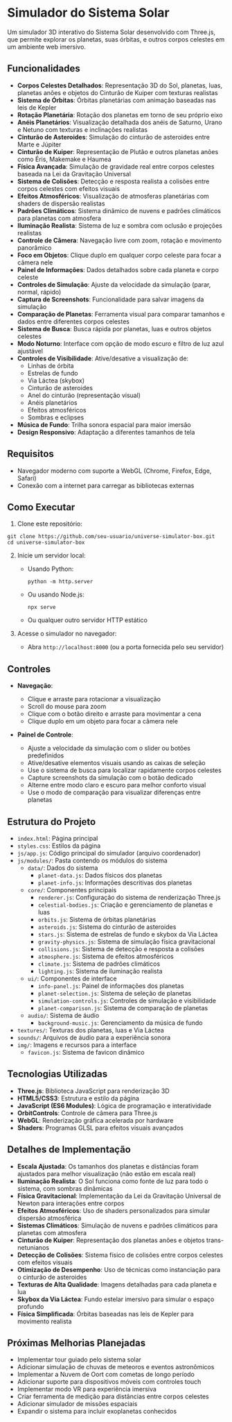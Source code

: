 # Simulador do Sistema Solar

Um simulador 3D interativo do Sistema Solar desenvolvido com Three.js, que permite explorar os planetas, suas órbitas, e outros corpos celestes em um ambiente web imersivo.

## Funcionalidades

- **Corpos Celestes Detalhados**: Representação 3D do Sol, planetas, luas, planetas anões e objetos do Cinturão de Kuiper com texturas realistas
- **Sistema de Órbitas**: Órbitas planetárias com animação baseadas nas leis de Kepler
- **Rotação Planetária**: Rotação dos planetas em torno de seu próprio eixo
- **Anéis Planetários**: Visualização detalhada dos anéis de Saturno, Urano e Netuno com texturas e inclinações realistas
- **Cinturão de Asteroides**: Simulação do cinturão de asteroides entre Marte e Júpiter
- **Cinturão de Kuiper**: Representação de Plutão e outros planetas anões como Éris, Makemake e Haumea
- **Física Avançada**: Simulação de gravidade real entre corpos celestes baseada na Lei da Gravitação Universal
- **Sistema de Colisões**: Detecção e resposta realista a colisões entre corpos celestes com efeitos visuais
- **Efeitos Atmosféricos**: Visualização de atmosferas planetárias com shaders de dispersão realistas
- **Padrões Climáticos**: Sistema dinâmico de nuvens e padrões climáticos para planetas com atmosfera
- **Iluminação Realista**: Sistema de luz e sombra com oclusão e projeções realistas
- **Controle de Câmera**: Navegação livre com zoom, rotação e movimento panorâmico
- **Foco em Objetos**: Clique duplo em qualquer corpo celeste para focar a câmera nele
- **Painel de Informações**: Dados detalhados sobre cada planeta e corpo celeste
- **Controles de Simulação**: Ajuste da velocidade da simulação (parar, normal, rápido)
- **Captura de Screenshots**: Funcionalidade para salvar imagens da simulação
- **Comparação de Planetas**: Ferramenta visual para comparar tamanhos e dados entre diferentes corpos celestes
- **Sistema de Busca**: Busca rápida por planetas, luas e outros objetos celestes
- **Modo Noturno**: Interface com opção de modo escuro e filtro de luz azul ajustável
- **Controles de Visibilidade**: Ative/desative a visualização de:
  - Linhas de órbita
  - Estrelas de fundo
  - Via Láctea (skybox)
  - Cinturão de asteroides
  - Anel do cinturão (representação visual)
  - Anéis planetários
  - Efeitos atmosféricos
  - Sombras e eclipses
- **Música de Fundo**: Trilha sonora espacial para maior imersão
- **Design Responsivo**: Adaptação a diferentes tamanhos de tela

## Requisitos

- Navegador moderno com suporte a WebGL (Chrome, Firefox, Edge, Safari)
- Conexão com a internet para carregar as bibliotecas externas

## Como Executar

1. Clone este repositório:
```
git clone https://github.com/seu-usuario/universe-simulator-box.git
cd universe-simulator-box
```

2. Inicie um servidor local:
   - Usando Python:
     ```
     python -m http.server
     ```
   - Ou usando Node.js:
     ```
     npx serve
     ```
   - Ou qualquer outro servidor HTTP estático

3. Acesse o simulador no navegador:
   - Abra `http://localhost:8000` (ou a porta fornecida pelo seu servidor)

## Controles

- **Navegação**:
  - Clique e arraste para rotacionar a visualização
  - Scroll do mouse para zoom
  - Clique com o botão direito e arraste para movimentar a cena
  - Clique duplo em um objeto para focar a câmera nele

- **Painel de Controle**:
  - Ajuste a velocidade da simulação com o slider ou botões predefinidos
  - Ative/desative elementos visuais usando as caixas de seleção
  - Use o sistema de busca para localizar rapidamente corpos celestes
  - Capture screenshots da simulação com o botão dedicado
  - Alterne entre modo claro e escuro para melhor conforto visual
  - Use o modo de comparação para visualizar diferenças entre planetas

## Estrutura do Projeto

- `index.html`: Página principal
- `styles.css`: Estilos da página
- `js/app.js`: Código principal do simulador (arquivo coordenador)
- `js/modules/`: Pasta contendo os módulos do sistema
  - `data/`: Dados do sistema
    - `planet-data.js`: Dados físicos dos planetas
    - `planet-info.js`: Informações descritivas dos planetas
  - `core/`: Componentes principais
    - `renderer.js`: Configuração do sistema de renderização Three.js
    - `celestial-bodies.js`: Criação e gerenciamento de planetas e luas
    - `orbits.js`: Sistema de órbitas planetárias
    - `asteroids.js`: Sistema do cinturão de asteroides
    - `stars.js`: Sistema de estrelas de fundo e skybox da Via Láctea
    - `gravity-physics.js`: Sistema de simulação física gravitacional
    - `collisions.js`: Sistema de detecção e resposta a colisões
    - `atmosphere.js`: Sistema de efeitos atmosféricos
    - `climate.js`: Sistema de padrões climáticos
    - `lighting.js`: Sistema de iluminação realista
  - `ui/`: Componentes de interface
    - `info-panel.js`: Painel de informações dos planetas
    - `planet-selection.js`: Sistema de seleção de planetas
    - `simulation-controls.js`: Controles de simulação e visibilidade
    - `planet-comparison.js`: Sistema de comparação de planetas
  - `audio/`: Sistema de áudio
    - `background-music.js`: Gerenciamento da música de fundo
- `textures/`: Texturas dos planetas, luas e Via Láctea
- `sounds/`: Arquivos de áudio para a experiência sonora
- `img/`: Imagens e recursos para a interface
  - `favicon.js`: Sistema de favicon dinâmico

## Tecnologias Utilizadas

- **Three.js**: Biblioteca JavaScript para renderização 3D
- **HTML5/CSS3**: Estrutura e estilo da página
- **JavaScript (ES6 Modules)**: Lógica de programação e interatividade
- **OrbitControls**: Controle de câmera para Three.js
- **WebGL**: Renderização gráfica acelerada por hardware
- **Shaders**: Programas GLSL para efeitos visuais avançados

## Detalhes de Implementação

- **Escala Ajustada**: Os tamanhos dos planetas e distâncias foram ajustados para melhor visualização (não estão em escala real)
- **Iluminação Realista**: O Sol funciona como fonte de luz para todo o sistema, com sombras dinâmicas
- **Física Gravitacional**: Implementação da Lei da Gravitação Universal de Newton para interações entre corpos
- **Efeitos Atmosféricos**: Uso de shaders personalizados para simular dispersão atmosférica
- **Sistemas Climáticos**: Simulação de nuvens e padrões climáticos para planetas com atmosfera
- **Cinturão de Kuiper**: Representação dos planetas anões e objetos trans-netunianos
- **Detecção de Colisões**: Sistema físico de colisões entre corpos celestes com efeitos visuais
- **Otimização de Desempenho**: Uso de técnicas como instanciação para o cinturão de asteroides
- **Texturas de Alta Qualidade**: Imagens detalhadas para cada planeta e lua
- **Skybox da Via Láctea**: Fundo estelar imersivo para simular o espaço profundo
- **Física Simplificada**: Órbitas baseadas nas leis de Kepler para movimento realista

## Próximas Melhorias Planejadas

- Implementar tour guiado pelo sistema solar
- Adicionar simulação de chuvas de meteoros e eventos astronômicos
- Implementar a Nuvem de Oort com cometas de longo período
- Adicionar suporte para dispositivos móveis com controles touch
- Implementar modo VR para experiência imersiva
- Criar ferramenta de medição para distâncias entre corpos celestes
- Adicionar simulador de missões espaciais
- Expandir o sistema para incluir exoplanetas conhecidos
